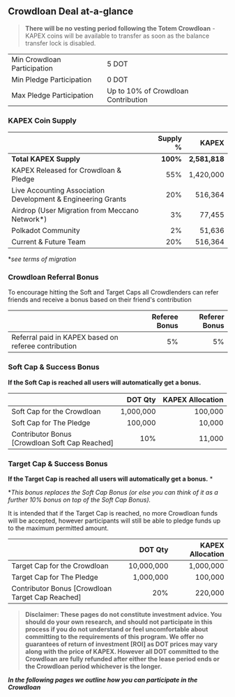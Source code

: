 

## Crowdloan Deal at-a-glance

> **There will be no vesting period following the Totem Crowdloan** - KAPEX coins will be available to transfer as soon as the balance transfer lock is disabled.

|                                      |      |
|--------------------------------------|:------------|
| Min Crowdloan Participation          |  5 DOT         |
| Min Pledge Participation             |  0 DOT |
| Max Pledge Participation             |  Up to 10% of Crowdloan Contribution |


### KAPEX Coin Supply

|                                                      | Supply % | KAPEX       |
|------------------------------------------------------|---------:|------------:|
| **Total KAPEX Supply**                               | **100%**     | **2,581,818** |
| KAPEX Released for Crowdloan & Pledge                    | 55%      | 1,420,000 |
| Live Accounting Association <br /> Development & Engineering Grants | 20%      | 516,364 |
| Airdrop (User Migration from Meccano Network*)                    | 3%       |  77,455  |
| Polkadot Community                         | 2%       |  51,636  |
| Current & Future Team                                | 20%      | 516,364 |

*_see terms of migration_

### Crowdloan Referral Bonus

To encourage hitting the Soft and Target Caps all Crowdlenders can refer friends and receive a bonus based on their friend's contribution

|                                       | Referee Bonus | Referer Bonus
|--------------------------------------|------------:|-----------------:|
| Referral paid in KAPEX based on referee contribution          |  5%         | 5% |


### Soft Cap & Success Bonus

**If the Soft Cap is reached all users will automatically get a bonus.**

|                                      | DOT Qty     | KAPEX Allocation |
|--------------------------------------|------------:|-----------------:|
| Soft Cap for the Crowdloan           |  1,000,000  |  100,000         |
| Soft Cap for The Pledge              |  100,000    |  10,000          |
| Contributor Bonus<br />[Crowdloan Soft Cap Reached] |  10%           |  11,000          |

### Target Cap & Success Bonus

**If the Target Cap is reached all users will automatically get a bonus.** *

*_This bonus replaces the Soft Cap Bonus (or else you can think of it as a further 10% bonus on top of the Soft Cap Bonus)._

It is intended that if the Target Cap is reached, no more Crowdloan funds will be accepted, however participants will still be able to pledge funds up to the maximum permitted amount.

|                                      | DOT Qty     | KAPEX Allocation |
|--------------------------------------|------------:|-----------------:|
| Target Cap for the Crowdloan                | 10,000,000 |  1,000,000       |
| Target Cap for The Pledge              | 1,000,000 |  100,000         |
| Contributor Bonus [Crowdloan Target Cap Reached]  | 20%            |  220,000         |

> **Disclaimer: These pages do not constitute investment advice. You should do your own research, and should not participate in this process if you do not understand or feel uncomfortable about committing to the requirements of this program. We offer no guarantees of return of investment [ROI] as DOT prices may vary along with the price of KAPEX. However all DOT committed to the Crowdloan are fully refunded after either the lease period ends or the Crowdloan period whichever is the longer.**

**_In the following pages we outline how you can participate in the Crowdloan_**